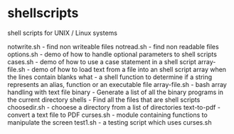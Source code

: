 # shellscripts
shell scripts for UNIX / Linux systems

notwrite.sh - find non writeable files
notread.sh - find non readable files
options.sh - demo of how to handle optional parameters to shell scripts
cases.sh - demo of how to use a case statement in a shell script
array-file.sh - demo of how to load text from a file into an shell script array when the lines contain blanks
what - a shell function to determine if a string represents an alias, function or an executable file
array-file.sh - bash array handling with text file
binary - Generate a list of all the binary programs in the current directory
shells - Find all the files that are shell scripts
choosedir.sh - chooese a directory from a list of directories
text-to-pdf - convert a text file to PDF
curses.sh - module containing functions to manipulate the screen
test1.sh - a testing script which uses curses.sh
